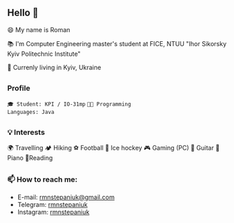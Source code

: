 ## Hello 👋
😄 My name is Roman

📚 I'm Computer Engineering master's student at FICE, NTUU "Ihor Sikorsky Kyiv Politechnic Institute"
 
🌆 Currenly living in Kyiv, Ukraine
##
### Profile
<code>🎓 Student: KPI / IO-31mp</code>
<code>🧑‍💻 Programming Languages: Java</code>
##
### 💡 Interests
🌍 Travelling 
🏕 Hiking
⚽ Football
🏒 Ice hockey
🎮 Gaming (PC)
🎸 Guitar
🎹 Piano
📖Reading
##
### 📫 How to reach me:
- E-mail: 
[rmnstepaniuk@gmail.com](mailto:rmnstepaniuk@gmail.com)
- Telegram: 
[rmnstepaniuk](https://t.me/rmnstepaniuk)
- Instagram: 
[rmnstepaniuk](https://www.instagram.com/rmnstepaniuk/)

